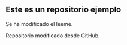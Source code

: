 ## Este es un repositorio ejemplo

Se ha modificado el leeme.

Repositorio modificado desde GitHub.
